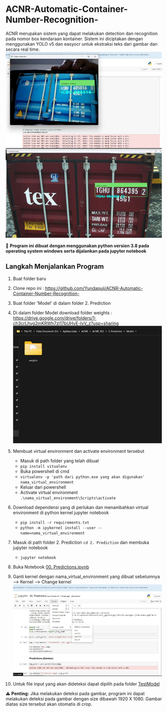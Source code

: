 # ACNR-Automatic-Container-Number-Recognition-
ACNR merupakan sistem yang dapat melakukan detection dan recognition pada nomor box kendaraan kontainer. Sistem ini diciptakan dengan menggunakan YOLO v5 dan easyocr untuk ekstraksi teks dari gambar dan secara real time. 
![realTime2](Output/realTime2.jpg)
![detectGambar1](Output/detectGambar1.jpg)

:loudspeaker: **Program ini dibuat dengan menggunakan python version 3.8 pada operating system windows serta dijalankan pada jupyter notebook**

## Langkah Menjalankan Program
1. Buat folder baru

2. Clone repo ini : https://github.com/Yundapuji/ACNR-Automatic-Container-Number-Recognition-

3. Buat folder 'Model' di dalam folder 2. Prediction

4. Di dalam folder Model download folder weights : https://drive.google.com/drive/folders/1-ch3crLhyg2mKRWh7zl17bUHvE-IvV_z?usp=sharing 
   ![detectGambar1](Output/strukturFolder1.jpg)

5. Membuat virtual environment dan activate environment tersebut
    - Masuk di path folder yang telah dibuat
    - ```pip install vitualenv ```
    - Buka powershell di cmd 
    - ```virtualenv -p 'path dari python.exe yang akan digunakan' nama_virtual_environment```
    - Keluar dari powershell 
    - Activate virtual environment
      ```.\nama_virtual_environment\Scripts\activate```
      
6. Download dependensi yang di perlukan dan menambahkan virtual environment di python kernel jupyter notebook
    - ```pip install -r requirements.txt```
    - ```python -m ipykernel install --user --name=nama_virtual_environment```
    
7. Masuk di path folder 2. Prediction ```cd 2. Prediction``` dan membuka jupyter notebook
    - ```jupyter notebook```

8. Buka Notebook [00. Predictions.ipynb](https://github.com/Yundapuji/ACNR-Automatic-Container-Number-Recognition-/blob/3710947336d71ac270e2b686f89a264fab6eb4f5/2.%20Prediction/00.%20Predictions.ipynb)

9. Ganti kernel dengan nama_virtual_environment yang dibuat sebelumnya --> Kernel --> Change kernel
   ![detectGambar1](Output/kernel1.jpg)

10. Untuk file input yang akan dideteksi dapat dipilih pada folder [TestModel](https://github.com/Yundapuji/ACNR-Automatic-Container-Number-Recognition-/tree/3710947336d71ac270e2b686f89a264fab6eb4f5/2.%20Prediction/TestModel)



⚠️ **Penting:** Jika melakukan deteksi pada gambar, program ini dapat melakukan deteksi pada gambar dengan size dibawah 1920 X 1080. Gambar diatas size tersebut akan otomatis di crop. 
     




